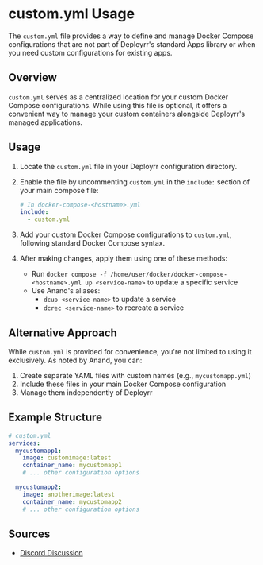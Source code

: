 # custom.yml Usage

The `custom.yml` file provides a way to define and manage Docker Compose configurations that are not part of Deployrr's standard Apps library or when you need custom configurations for existing apps.

## Overview

`custom.yml` serves as a centralized location for your custom Docker Compose configurations. While using this file is optional, it offers a convenient way to manage your custom containers alongside Deployrr's managed applications.

## Usage

1. Locate the `custom.yml` file in your Deployrr configuration directory.

2. Enable the file by uncommenting `custom.yml` in the `include:` section of your main compose file:
   ```yaml
   # In docker-compose-<hostname>.yml
   include:
     - custom.yml
   ```

3. Add your custom Docker Compose configurations to `custom.yml`, following standard Docker Compose syntax.

4. After making changes, apply them using one of these methods:
   - Run `docker compose -f /home/user/docker/docker-compose-<hostname>.yml up <service-name>` to update a specific service
   - Use Anand's aliases: 
     - `dcup <service-name>` to update a service
     - `dcrec <service-name>` to recreate a service

## Alternative Approach

While `custom.yml` is provided for convenience, you're not limited to using it exclusively. As noted by Anand, you can:

1. Create separate YAML files with custom names (e.g., `mycustomapp.yml`)
2. Include these files in your main Docker Compose configuration
3. Manage them independently of Deployrr

## Example Structure

```yaml
# custom.yml
services:
  mycustomapp1:
    image: customimage:latest
    container_name: mycustomapp1
    # ... other configuration options

  mycustomapp2:
    image: anotherimage:latest
    container_name: mycustomapp2
    # ... other configuration options
```

## Sources

- [Discord Discussion](https://discord.com/channels/974306760171073556/1345522868427034685/1345522868427034685)
